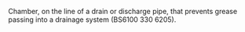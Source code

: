 ﻿Chamber, on the line of a drain or discharge pipe, that prevents grease passing into a drainage system (BS6100 330 6205).